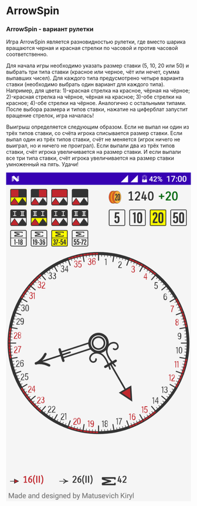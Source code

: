 # ArrowSpin

### ArrowSpin - вариант рулетки

Игра ArrowSpin является разновидностью рулетки, где вместо шарика вращаются черная и красная стрелки по часовой и против часовой соответственно.

Для начала игры необходимо указать размер ставки (5, 10, 20 или 50) и выбрать три типа ставки (красное или черное, чёт или нечет, сумма выпавших чисел). Для каждого типа предусмотрено четыре варианта ставки (необходимо выбрать один вариант для каждого типа). Например, для цвета: 1)-красная стрелка на красное, чёрная на чёрное; 2)-красная стрелка на чёрное, чёрная на красное; 3)-обе стрелки на красное; 4)-обе стрелки на чёрное. Аналогично с остальными типами. После выбора размера и типов ставки, нажатие на циферблат запустит вращение стрелок, игра началась!

Выигрыш определяется следующим образом. Если не выпал ни один из трёх типов ставки, со счёта игрока списывается размер ставки. Если выпал один из трёх типов ставки, счёт не меняется (игрок ничего не выиграл, но и ничего не проиграл). Если выпали два из трёх типов ставки, счёт игрока увеличивается на размер ставки. И если выпали все три типа ставки, счёт игрока увеличивается на размер ставки умноженный на пять. Удачи!

![GitHub](/images/ArrowSpin1.png)
